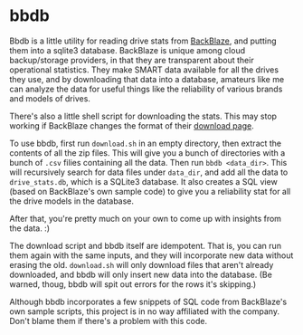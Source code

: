 # bbdb

Bbdb is a little utility for reading drive stats from [BackBlaze](https://www.backblaze.com/), and
putting them into a sqlite3 database.  BackBlaze is unique among cloud backup/storage providers, in that they are transparent about their operational statistics.  They make SMART data available for all the drives they use, and by downloading that data into a database, amateurs like me can analyze the data for useful things like the reliability of various brands and models of drives.

There's also a little shell script for downloading the stats.  This may stop working if BackBlaze changes the format of their [download page](https://www.backblaze.com/b2/hard-drive-test-data.html).

To use bbdb, first run `download.sh` in an empty directory, then extract the contents of all the zip files.  This will give you a bunch of directories with a bunch of `.csv` filies containing all the data.  Then run `bbdb <data_dir>`.  This will recursively search for data files under `data_dir`, and add all the data to `drive_stats.db`, which is a SQLite3 database.  It also creates a SQL view (based on BackBlaze's own sample code) to give you a reliability stat for all the drive models in the database.

After that, you're pretty much on your own to come up with insights from the data. :)

The download script and bbdb itself are idempotent.  That is, you can run them again with the same inputs, and they will incorporate new data without erasing the old.  `download.sh` will only download files that aren't already downloaded, and bbdb will only insert new data into the database.  (Be warned, thoug, bbdb will spit out errors for the rows it's skipping.)

Although bbdb incorporates a few snippets of SQL code from BackBlaze's own sample scripts, this project is in no way affiliated with the company.  Don't blame them if there's a problem with this code.
